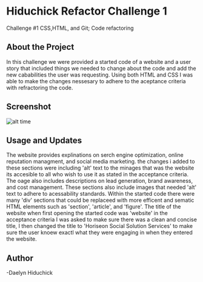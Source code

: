 # Hiduchick Refactor Challenge 1
 Challenge #1 CSS,HTML, and Git; Code refactoring
 ## About the Project 
 In this challenge we were provided a started code of a website and a user story that included things we needed to change about the code and add the new cababilities the user was requesting. Using both HTML and CSS I was able to make the changes nessesary to adhere to the aceptance criteria with refractoring the code.  

 ## Screenshot
 ![alt time](../UNH-VIRT-FSF-PT-09-2023-U-LOLC/01-HTML-Git-CSS/02-Challenge/Assets/01-html-css-git-homework-demo.png)

 ## Usage and Updates  
The website provides explinations on serch engine optimization, online reputation managment, and social media marketing. the changes i added to these sections were including 'alt' text to the minages that was the website its accesible to all who wish to use it as stated in the acceptance criteria. The oage also includes descriptions on lead generation, brand awareness, and cost management. These sections also include images that needed 'alt' text to adhere to acessability standards. Within the started code there were many 'div' sections that could be replaceed with more efficent and sematic HTML elements such as 'section', 'article', and 'figure'. The title of the website when first opening the started code was 'website' in the acceptance criteria I was asked to make sure there was a clean and concise title, I then changed the title to 'Horiseon Social Solution Services' to make sure the user knoew exactl what they were engaging in when they entered the website. 

## Author 
-Daelyn Hiduchick

